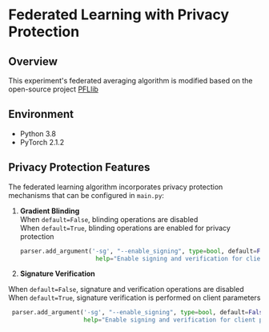 # Federated Learning with Privacy Protection

## Overview

This experiment's federated averaging algorithm is modified based on the open-source project [PFLlib](https://github.com/TsingZ0/PFLlib)

## Environment

- Python 3.8
- PyTorch 2.1.2

## Privacy Protection Features

The federated learning algorithm incorporates privacy protection mechanisms that can be configured in `main.py`:

1. **Gradient Blinding**  
   When `default=False`, blinding operations are disabled  
   When `default=True`, blinding operations are enabled for privacy protection  

   ```python
   parser.add_argument('-sg', "--enable_signing", type=bool, default=False,
                        help="Enable signing and verification for client parameters")
   ```

2. **Signature Verification**

 When `default=False`, signature and verification operations are disabled
 When `default=True`, signature verification is performed on client parameters

```python
 parser.add_argument('-sg', "--enable_signing", type=bool, default=False,
                     help="Enable signing and verification for client parameters") 
```

